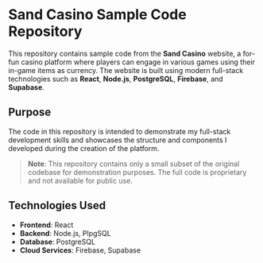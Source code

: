 # Sand Casino Sample Code Repository

This repository contains sample code from the **Sand Casino** website, a for-fun casino platform where players can engage in various games using their in-game items as currency. The website is built using modern full-stack technologies such as **React**, **Node.js**, **PostgreSQL**, **Firebase**, and **Supabase**.

## Purpose

The code in this repository is intended to demonstrate my full-stack development skills and showcases the structure and components I developed during the creation of the platform. 

> **Note**: This repository contains only a small subset of the original codebase for demonstration purposes. The full code is proprietary and not available for public use.

## Technologies Used

- **Frontend**: React
- **Backend**: Node.js, PlpgSQL
- **Database**: PostgreSQL
- **Cloud Services**: Firebase, Supabase

